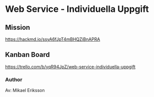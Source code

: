# Web Service - Individuella Uppgift

## Mission

https://hackmd.io/ssyA6fJpT4mBHQZiBnAPRA

## Kanban Board

https://trello.com/b/yqR94JpZ/web-service-individuella-uppgift

### Author
Av: Mikael Eriksson
